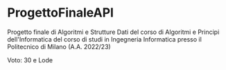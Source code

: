 # ProgettoFinaleAPI
Progetto finale di Algoritmi e Strutture Dati del corso di Algoritmi e Principi dell'Informatica del corso di studi in Ingegneria Informatica presso il Politecnico di Milano (A.A. 2022/23)

Voto: 30 e Lode
